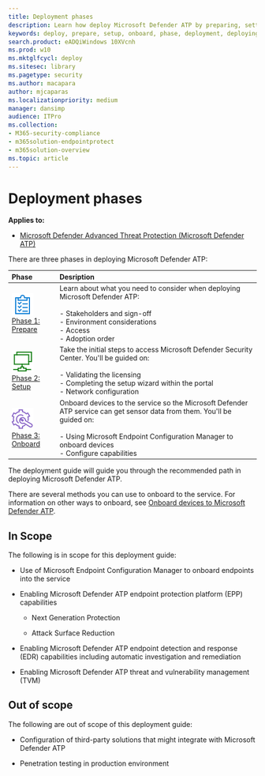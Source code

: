 ```yaml
---
title: Deployment phases
description: Learn how deploy Microsoft Defender ATP by preparing, setting up, and onboarding endpoints to that service
keywords: deploy, prepare, setup, onboard, phase, deployment, deploying, adoption, configuring
search.product: eADQiWindows 10XVcnh
ms.prod: w10
ms.mktglfcycl: deploy
ms.sitesec: library
ms.pagetype: security
ms.author: macapara
author: mjcaparas
ms.localizationpriority: medium
manager: dansimp
audience: ITPro
ms.collection:
- M365-security-compliance
- m365solution-endpointprotect
- m365solution-overview
ms.topic: article
---
```


# Deployment phases
**Applies to:**
- [Microsoft Defender Advanced Threat Protection (Microsoft Defender ATP)](https://go.microsoft.com/fwlink/p/?linkid=2069559)


There are three phases in deploying Microsoft Defender ATP:

|Phase | Desription |
|:-------|:-----|
| ![Phase 1: Prepare](images/prepare.png)<br>[Phase 1: Prepare](prepare-deployment.md)| Learn about what you need to consider when deploying Microsoft Defender ATP: <br><br>- Stakeholders and sign-off <br> - Environment considerations <br>- Access <br> - Adoption order
|  ![Phase 2: Setup](images/setup.png) <br>[Phase 2: Setup](production-deployment.md)|  Take the initial steps to access Microsoft Defender Security Center. You'll be guided on:<br><br>- Validating the licensing <br>  - Completing the setup wizard within the portal<br>- Network configuration|
|  ![Phase 3: Onboard](images/onboard.png) <br>[Phase 3: Onboard](onboarding.md) | Onboard devices to the service so the Microsoft Defender ATP service can get sensor data from them. You'll be guided on:<br><br>- Using Microsoft Endpoint Configuration Manager to onboard devices<br>- Configure capabilities



 The deployment guide will guide you through the recommended path in deploying Microsoft Defender ATP.

There are several methods you can use to onboard to the service. For information on other ways to onboard, see [Onboard devices to Microsoft Defender ATP](onboard-configure.md).

## In Scope

The following is in scope for this deployment guide:
-   Use of Microsoft Endpoint Configuration Manager to onboard endpoints into the service
-   Enabling Microsoft Defender ATP endpoint protection platform (EPP)
    capabilities

    -   Next Generation Protection

    -   Attack Surface Reduction

-   Enabling Microsoft Defender ATP endpoint detection and response (EDR)
    capabilities including automatic investigation and remediation

-   Enabling Microsoft Defender ATP threat and vulnerability management (TVM)


## Out of scope

The following are out of scope of this deployment guide:

-   Configuration of third-party solutions that might integrate with Microsoft
    Defender ATP

-   Penetration testing in production environment
